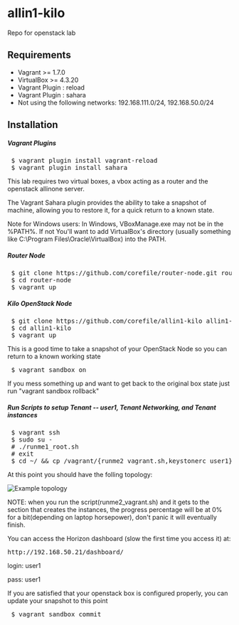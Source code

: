 # allin1-kilo
Repo for openstack lab

## Requirements
* Vagrant >= 1.7.0
* VirtualBox >= 4.3.20
* Vagrant Plugin : reload
* Vagrant Plugin : sahara
* Not using the following networks: 192.168.111.0/24, 192.168.50.0/24

## Installation
##### Vagrant Plugins
<pre>
 $ vagrant plugin install vagrant-reload
 $ vagrant plugin install sahara
</pre>

This lab requires two virtual boxes, a vbox acting as a router and the openstack allinone server.

The Vagrant Sahara plugin provides the ability to take a snapshot of machine, allowing you to restore it, for a quick
return to a known state. 

Note for Windows users: In Windows, VBoxManage.exe may not be in the %PATH%. If not 
You'll want to add VirtualBox's directory (usually something like C:\Program Files\Oracle\VirtualBox) 
into the PATH.

##### Router Node 
<pre>
 $ git clone https://github.com/corefile/router-node.git router-node
 $ cd router-node
 $ vagrant up
</pre>


##### Kilo OpenStack Node
<pre>
 $ git clone https://github.com/corefile/allin1-kilo allin1-kilo
 $ cd allin1-kilo
 $ vagrant up
</pre>

This is a good time to take a snapshot of your OpenStack Node so you can return to a known working state

<pre>
 $ vagrant sandbox on
</pre>

If you mess something up and want to get back to the original box state just run "vagrant sandbox rollback"

##### Run Scripts to setup Tenant -- user1, Tenant Networking, and Tenant instances
<pre>
 $ vagrant ssh
 $ sudo su -
 # ./runme1_root.sh
 # exit 
 $ cd ~/ && cp /vagrant/{runme2_vagrant.sh,keystonerc_user1} . && ./runme2_vagrant.sh 
</pre>

At this point you should have the folling topology:

![Example topology](https://raw.githubusercontent.com/corefile/master/images/topology.png)

NOTE: when you run the script(runme2_vagrant.sh) and it gets to the section that creates the instances, the progress percentage will be at 0% for a bit(depending on laptop horsepower), don't panic it will eventually finish. 

You can access the Horizon dashboard (slow the first time you access it) at:
<pre>
http://192.168.50.21/dashboard/
</pre>
login: user1

pass: user1 

If you are satisfied that your openstack box is configured properly, you can update your snapshot to this point
<pre>
 $ vagrant sandbox commit
</pre>
